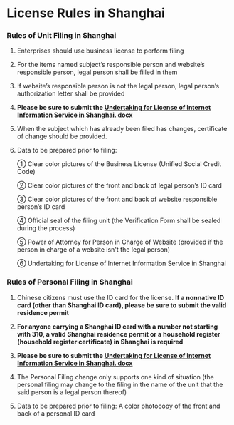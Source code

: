 # License Rules in Shanghai

### Rules of Unit Filing in Shanghai

1. Enterprises should use business license to perform filing

2. For the items named subject’s responsible person and website’s responsible person, legal person shall be filled in them

3. If website’s responsible person is not the legal person, legal person’s authorization letter shall be provided

4. **Please be sure to submit the [Undertaking for License of Internet Information Service in Shanghai. docx](https://badownload.s3.cn-north-1.jdcloud-oss.com/buchongziliao/shanghai/fuwuchengnuo.docx)**

5. When the subject which has already been filed has changes, certificate of change should be provided.

6. Data to be prepared prior to filing:

   ① Clear color pictures of the Business License (Unified Social Credit Code)

   ② Clear color pictures of the front and back of legal person’s ID card

   ③ Clear color pictures of the front and back of website responsible person’s ID card

   ④ Official seal of the filing unit (the Verification Form shall be sealed during the process)

   ⑤ Power of Attorney for Person in Charge of Website (provided if the person in charge of a website isn't the legal person)
  
   ⑥ Undertaking for License of Internet Information Service in Shanghai
   
   
### Rules of Personal Filing in Shanghai

1. Chinese citizens must use the ID card for the license. **If a nonnative ID card (other than Shanghai ID card), please be sure to submit the valid residence permit**

2. **For anyone carrying a Shanghai ID card with a number not starting with 310, a valid Shanghai residence permit or a household register (household register certificate) in Shanghai is required**

3. **Please be sure to submit the [Undertaking for License of Internet Information Service in Shanghai. docx](https://badownload.s3.cn-north-1.jdcloud-oss.com/buchongziliao/shanghai/fuwuchengnuo.docx)**

4. The Personal Filing change only supports one kind of situation (the personal filing may change to the filing in the name of the unit that the said person is a legal person thereof)

5. Data to be prepared prior to filing: A color photocopy of the front and back of a personal ID card